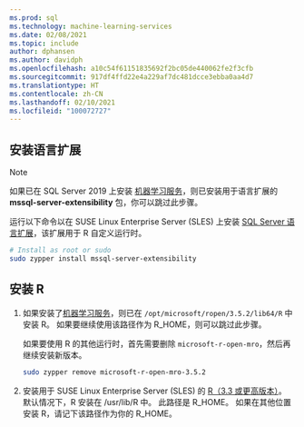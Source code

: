 ```yaml
---
ms.prod: sql
ms.technology: machine-learning-services
ms.date: 02/08/2021
ms.topic: include
author: dphansen
ms.author: davidph
ms.openlocfilehash: a10c54f61151835692f2bc05de440062fe2f3cfb
ms.sourcegitcommit: 917df4ffd22e4a229af7dc481dcce3ebba0aa4d7
ms.translationtype: HT
ms.contentlocale: zh-CN
ms.lasthandoff: 02/10/2021
ms.locfileid: "100072727"
---
```

## <a name="install-language-extensions"></a>安装语言扩展

> [!NOTE]
> 如果已在 SQL Server 2019 上安装 [机器学习服务](../../sql-server-machine-learning-services.md)，则已安装用于语言扩展的 **mssql-server-extensibility** 包，你可以跳过此步骤。

运行以下命令以在 SUSE Linux Enterprise Server (SLES) 上安装 [SQL Server 语言扩展](../../../language-extensions/language-extensions-overview.md)，该扩展用于 R 自定义运行时。

```bash
# Install as root or sudo
sudo zypper install mssql-server-extensibility
```

## <a name="install-r"></a>安装 R

1. 如果安装了[机器学习服务](../../sql-server-machine-learning-services.md)，则已在 `/opt/microsoft/ropen/3.5.2/lib64/R` 中安装 R。 如果要继续使用该路径作为 R_HOME，则可以跳过此步骤。

    如果要使用 R 的其他运行时，首先需要删除 `microsoft-r-open-mro`，然后再继续安装新版本。

    ```bash
    sudo zypper remove microsoft-r-open-mro-3.5.2
    ```

1. 安装用于 SUSE Linux Enterprise Server (SLES) 的 [R（3.3 或更高版本）](https://www.r-project.org/)。 默认情况下，R 安装在 /usr/lib/R 中。 此路径是 R_HOME。 如果在其他位置安装 R，请记下该路径作为你的 R_HOME。
